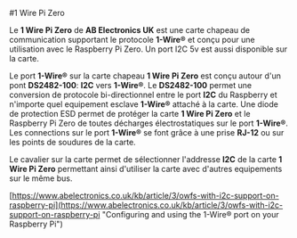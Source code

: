 <!--
---
name: 1 Wire Pi Zero
class: board
type: com
formfactor: pHAT
manufacturer: AB Electronics
description: 1-Wire vers interface I2C
url: https://www.abelectronics.co.uk/p/76/1-Wire-Pi-Zero
github: https://github.com/abelectronicsuk
buy: https://www.abelectronics.co.uk/p/76/1-Wire-Pi-Zero
image: 'ab-1-wire-pi-zero.png'
pincount: 40
eeprom: no
power:
  '1':
  '2':
ground:
  '6':
  '9':
  '14':
  '20':
  '25':
  '30':
  '34':
  '39':
pin:
  '3':
    mode: i2c
  '5':
    mode: i2c
i2c:
  '0x18':
    name: DS2482
    device: DS2482-100
-->
#1 Wire Pi Zero

Le **1 Wire Pi Zero** de **AB Electronics UK** est une carte chapeau de communication supportant le protocole **1-Wire®** et conçu pour une utilisation avec le Raspberry Pi Zero. Un port I2C 5v est aussi disponible sur la carte.

Le port **1-Wire®** sur la carte chapeau **1 Wire Pi Zero** est conçu autour d'un pont **DS2482-100**: **I2C** vers **1-Wire®**. Le **DS2482-100** permet une conversion de protocole bi-directionnel entre le port **I2C** du Raspberry et n'importe quel equipement esclave **1-Wire®** attaché à la carte. Une diode de protection ESD permet de protéger la carte **1 Wire Pi Zero** et le Raspberry Pi Zero de toutes décharges électrostatiques sur le port **1-Wire®**. Les connections sur le port **1-Wire®** se font grâce à une prise **RJ-12** ou sur les points de soudures de la carte.

Le cavalier sur la carte permet de sélectionner l'addresse **I2C** de la carte **1 Wire Pi Zero** permettant ainsi d'utiliser la carte avec d'autres equipements sur le même bus.

[https://www.abelectronics.co.uk/kb/article/3/owfs-with-i2c-support-on-raspberry-pi](https://www.abelectronics.co.uk/kb/article/3/owfs-with-i2c-support-on-raspberry-pi "Configuring and using the 1-Wire® port on your Raspberry Pi")

